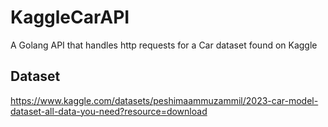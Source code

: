 # KaggleCarAPI
A Golang API that handles http requests for a Car dataset found on Kaggle

## Dataset
https://www.kaggle.com/datasets/peshimaammuzammil/2023-car-model-dataset-all-data-you-need?resource=download
